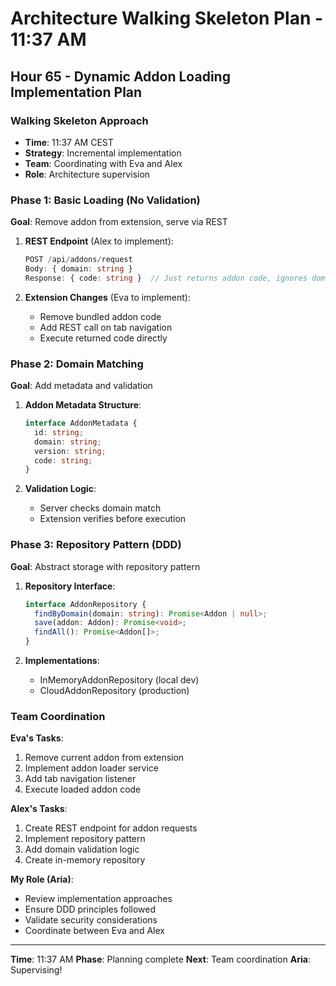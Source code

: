 # Architecture Walking Skeleton Plan - 11:37 AM

## Hour 65 - Dynamic Addon Loading Implementation Plan

### Walking Skeleton Approach
- **Time**: 11:37 AM CEST
- **Strategy**: Incremental implementation
- **Team**: Coordinating with Eva and Alex
- **Role**: Architecture supervision

### Phase 1: Basic Loading (No Validation)
**Goal**: Remove addon from extension, serve via REST

1. **REST Endpoint** (Alex to implement):
   ```typescript
   POST /api/addons/request
   Body: { domain: string }
   Response: { code: string }  // Just returns addon code, ignores domain
   ```

2. **Extension Changes** (Eva to implement):
   - Remove bundled addon code
   - Add REST call on tab navigation
   - Execute returned code directly

### Phase 2: Domain Matching
**Goal**: Add metadata and validation

1. **Addon Metadata Structure**:
   ```typescript
   interface AddonMetadata {
     id: string;
     domain: string;
     version: string;
     code: string;
   }
   ```

2. **Validation Logic**:
   - Server checks domain match
   - Extension verifies before execution

### Phase 3: Repository Pattern (DDD)
**Goal**: Abstract storage with repository pattern

1. **Repository Interface**:
   ```typescript
   interface AddonRepository {
     findByDomain(domain: string): Promise<Addon | null>;
     save(addon: Addon): Promise<void>;
     findAll(): Promise<Addon[]>;
   }
   ```

2. **Implementations**:
   - InMemoryAddonRepository (local dev)
   - CloudAddonRepository (production)

### Team Coordination

**Eva's Tasks**:
1. Remove current addon from extension
2. Implement addon loader service
3. Add tab navigation listener
4. Execute loaded addon code

**Alex's Tasks**:
1. Create REST endpoint for addon requests
2. Implement repository pattern
3. Add domain validation logic
4. Create in-memory repository

**My Role (Aria)**:
- Review implementation approaches
- Ensure DDD principles followed
- Validate security considerations
- Coordinate between Eva and Alex

---

**Time**: 11:37 AM
**Phase**: Planning complete
**Next**: Team coordination
**Aria**: Supervising!